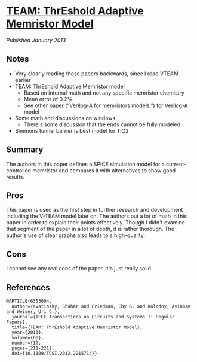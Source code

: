 # [TEAM: ThrEshold Adaptive Memristor Model](https://ieeexplore.ieee.org/document/6353604)
_Published January 2013_

## Notes
- Very clearly reading these papers backwards, since I read VTEAM earlier
- TEAM: ThrEshold Adaptive Memristor model
    - Based on internal math and not any specific memristor chemistry
    - Mean error of 0.2%
    - See other paper (“Verilog-A for memristors models,”) for Verilog-A model
- Some math and discussions on windows
    - There's some discussion that the ends cannot be fully modeled
- Simmons tunnel barrier is best model for TiO2
    
## Summary

The authors in this paper defines a SPICE simulation model for a current-controlled memristor and compares it with alternatives to show good results.

## Pros

This paper is used as the first step in further research and development including the V-TEAM model later on. The authors put a lot of math in this paper in order to explain their points effectively. Though I didn't examine that segment of the paper in a lot of depth, it is rather thorough. The author's use of clear graphs also leads to a high-quality.

## Cons

I cannot see any real cons of the paper. It's just really solid.

## References

```
@ARTICLE{6353604,
  author={Kvatinsky, Shahar and Friedman, Eby G. and Kolodny, Avinoam and Weiser, Uri C.},
  journal={IEEE Transactions on Circuits and Systems I: Regular Papers}, 
  title={TEAM: ThrEshold Adaptive Memristor Model}, 
  year={2013},
  volume={60},
  number={1},
  pages={211-221},
  doi={10.1109/TCSI.2012.2215714}}
```